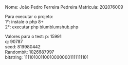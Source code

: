 Nome: João Pedro Ferreira Pedreira
Matricula: 202076009

Para executar o projeto:<br>
1°: instale o php 8+<br>
2°: executar php blumblumshub.php

Valores para o test:
p: 15991<br>
q: 90787<br>
seed: 819980442<br>
Randombit: 1026687997<br>
bitstring: 111101001100100000001111111101